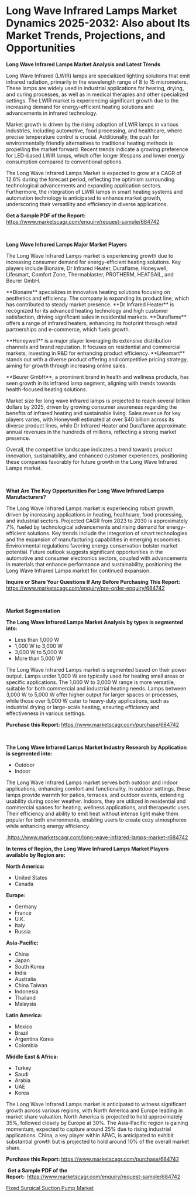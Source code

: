 <p><h1>Long Wave Infrared Lamps Market Dynamics 2025-2032: Also about Its Market Trends, Projections, and Opportunities</h1></p><p><strong>Long Wave Infrared Lamps Market Analysis and Latest Trends</strong></p>
<p><p>Long Wave Infrared (LWIR) lamps are specialized lighting solutions that emit infrared radiation, primarily in the wavelength range of 8 to 15 micrometers. These lamps are widely used in industrial applications for heating, drying, and curing processes, as well as in medical therapies and other specialized settings. The LWIR market is experiencing significant growth due to the increasing demand for energy-efficient heating solutions and advancements in infrared technology.</p><p>Market growth is driven by the rising adoption of LWIR lamps in various industries, including automotive, food processing, and healthcare, where precise temperature control is crucial. Additionally, the push for environmentally friendly alternatives to traditional heating methods is propelling the market forward. Recent trends indicate a growing preference for LED-based LWIR lamps, which offer longer lifespans and lower energy consumption compared to conventional options.</p><p>The Long Wave Infrared Lamps Market is expected to grow at a CAGR of 12.6% during the forecast period, reflecting the optimism surrounding technological advancements and expanding application sectors. Furthermore, the integration of LWIR lamps in smart heating systems and automation technology is anticipated to enhance market growth, underscoring their versatility and efficiency in diverse applications.</p></p>
<p><strong>Get a Sample PDF of the Report:&nbsp;</strong> <a href="https://www.marketscagr.com/enquiry/request-sample/684742?utm_campaign=3533&utm_medium=2&utm_source=Github&utm_content=ia&utm_term=29032025&utm_id=long-wave-infrared-lamps">https://www.marketscagr.com/enquiry/request-sample/684742</a></p>
<p>&nbsp;</p>
<p><strong>Long Wave Infrared Lamps Major Market Players</strong></p>
<p><p>The Long Wave Infrared Lamps market is experiencing growth due to increasing consumer demand for energy-efficient heating solutions. Key players include Bionaire, Dr Infrared Heater, Duraflame, Honeywell, Lifesmart, Comfort Zone, Thermablaster, PROTHERM, HEATSAIL, and Beurer GmbH. </p><p>**Bionaire** specializes in innovative heating solutions focusing on aesthetics and efficiency. The company is expanding its product line, which has contributed to steady market presence. **Dr Infrared Heater** is recognized for its advanced heating technology and high customer satisfaction, driving significant sales in residential markets. **Duraflame** offers a range of infrared heaters, enhancing its footprint through retail partnerships and e-commerce, which fuels growth.</p><p>**Honeywell** is a major player leveraging its extensive distribution channels and brand reputation. It focuses on residential and commercial markets, investing in R&D for enhancing product efficiency. **Lifesmart** stands out with a diverse product offering and competitive pricing strategy, aiming for growth through increasing online sales.</p><p>**Beurer GmbH**, a prominent brand in health and wellness products, has seen growth in its infrared lamp segment, aligning with trends towards health-focused heating solutions.</p><p>Market size for long wave infrared lamps is projected to reach several billion dollars by 2025, driven by growing consumer awareness regarding the benefits of infrared heating and sustainable living. Sales revenue for key players varies, with Honeywell estimated at over $40 billion across its diverse product lines, while Dr Infrared Heater and Duraflame approximate annual revenues in the hundreds of millions, reflecting a strong market presence.</p><p>Overall, the competitive landscape indicates a trend towards product innovation, sustainability, and enhanced customer experiences, positioning these companies favorably for future growth in the Long Wave Infrared Lamps market.</p></p>
<p>&nbsp;</p>
<p><strong>What Are The Key Opportunities For Long Wave Infrared Lamps Manufacturers?</strong></p>
<p><p>The Long Wave Infrared Lamps market is experiencing robust growth, driven by increasing applications in heating, healthcare, food processing, and industrial sectors. Projected CAGR from 2023 to 2030 is approximately 7%, fueled by technological advancements and rising demand for energy-efficient solutions. Key trends include the integration of smart technologies and the expansion of manufacturing capabilities in emerging economies. Environmental regulations favoring energy conservation bolster market potential. Future outlook suggests significant opportunities in the automotive and consumer electronics sectors, coupled with advancements in materials that enhance performance and sustainability, positioning the Long Wave Infrared Lamps market for continued expansion.</p></p>
<p><strong>Inquire or Share Your Questions If Any Before Purchasing This Report:</strong> <a href="https://www.marketscagr.com/enquiry/pre-order-enquiry/684742?utm_campaign=3533&utm_medium=2&utm_source=Github&utm_content=ia&utm_term=29032025&utm_id=long-wave-infrared-lamps">https://www.marketscagr.com/enquiry/pre-order-enquiry/684742</a></p>
<p>&nbsp;</p>
<p><strong>Market Segmentation</strong></p>
<p><strong>The Long Wave Infrared Lamps Market Analysis by types is segmented into:</strong></p>
<p><ul><li>Less than 1,000 W</li><li>1,000 W to 3,000 W</li><li>3,000 W to 5,000 W</li><li>More than 5,000 W</li></ul></p>
<p><p>The Long Wave Infrared Lamps market is segmented based on their power output. Lamps under 1,000 W are typically used for heating small areas or specific applications. The 1,000 W to 3,000 W range is more versatile, suitable for both commercial and industrial heating needs. Lamps between 3,000 W to 5,000 W offer higher output for larger spaces or processes, while those over 5,000 W cater to heavy-duty applications, such as industrial drying or large-scale heating, ensuring efficiency and effectiveness in various settings.</p></p>
<p><strong>Purchase this Report:&nbsp;</strong><a href="https://www.marketscagr.com/purchase/684742?utm_campaign=3533&utm_medium=2&utm_source=Github&utm_content=ia&utm_term=29032025&utm_id=long-wave-infrared-lamps">https://www.marketscagr.com/purchase/684742</a></p>
<p>&nbsp;</p>
<p><strong>The Long Wave Infrared Lamps Market Industry Research by Application is segmented into:</strong></p>
<p><ul><li>Outdoor</li><li>Indoor</li></ul></p>
<p><p>The Long Wave Infrared Lamps market serves both outdoor and indoor applications, enhancing comfort and functionality. In outdoor settings, these lamps provide warmth for patios, terraces, and outdoor events, extending usability during cooler weather. Indoors, they are utilized in residential and commercial spaces for heating, wellness applications, and therapeutic uses. Their efficiency and ability to emit heat without intense light make them popular for both environments, enabling users to create cozy atmospheres while enhancing energy efficiency.</p></p>
<p><a href="https://www.marketscagr.com/long-wave-infrared-lamps-market-r684742?utm_campaign=3533&utm_medium=2&utm_source=Github&utm_content=ia&utm_term=29032025&utm_id=long-wave-infrared-lamps">&nbsp;https://www.marketscagr.com/long-wave-infrared-lamps-market-r684742</a></p>
<p><strong>In terms of Region, the Long Wave Infrared Lamps Market Players available by Region are:</strong></p>
<p>
    <p> <strong> North America: </strong>
        <ul>
            <li>United States</li>
            <li>Canada</li>
        </ul>
        </p> 
    <p> <strong> Europe: </strong>
        <ul>
            <li>Germany</li>
            <li>France</li>
            <li>U.K.</li>
            <li>Italy</li>
            <li>Russia</li>
        </ul>
        </p> 
    <p> <strong> Asia-Pacific: </strong>
        <ul>
            <li>China</li>
            <li>Japan</li>
            <li>South Korea</li>
            <li>India</li>
            <li>Australia</li>
            <li>China Taiwan</li>
            <li>Indonesia</li>
            <li>Thailand</li>
            <li>Malaysia</li>
        </ul>
        </p> 
    <p> <strong> Latin America: </strong>
        <ul>
            <li>Mexico</li>
            <li>Brazil</li>
            <li>Argentina Korea</li>
            <li>Colombia</li>
        </ul>
        </p> 
    <p> <strong> Middle East & Africa: </strong>
        <ul>
            <li>Turkey</li>
            <li>Saudi</li>
            <li>Arabia</li>
            <li>UAE</li>
            <li>Korea</li>
        </ul>
    </p>
    </p>
<p><p>The Long Wave Infrared Lamps market is anticipated to witness significant growth across various regions, with North America and Europe leading in market share valuation. North America is projected to hold approximately 35%, followed closely by Europe at 30%. The Asia-Pacific region is gaining momentum, expected to capture around 25% due to rising industrial applications. China, a key player within APAC, is anticipated to exhibit substantial growth but is projected to hold around 10% of the overall market share.</p></p>
<p><strong>Purchase this Report: </strong><a href="https://www.marketscagr.com/purchase/684742?utm_campaign=3533&utm_medium=2&utm_source=Github&utm_content=ia&utm_term=29032025&utm_id=long-wave-infrared-lamps">https://www.marketscagr.com/purchase/684742</a></p>
<p>&nbsp;<strong>Get a Sample PDF of the Report:&nbsp;&nbsp;</strong><a href="https://www.marketscagr.com/enquiry/request-sample/684742?utm_campaign=3533&utm_medium=2&utm_source=Github&utm_content=ia&utm_term=29032025&utm_id=long-wave-infrared-lamps">https://www.marketscagr.com/enquiry/request-sample/684742</a></p>
<p><strong></strong></p>
<p><p><a href="https://github.com/lecaneidreks/Market-Research-Report-List-1/blob/main/fixed-surgical-suction-pump-market.md?utm_campaign=3533&utm_medium=2&utm_source=Github&utm_content=ia&utm_term=29032025&utm_id=long-wave-infrared-lamps">Fixed Surgical Suction Pump Market</a></p></p>
